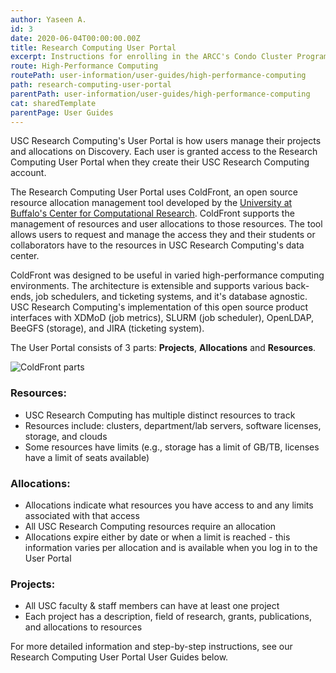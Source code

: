```yaml
---
author: Yaseen A.
id: 3
date: 2020-06-04T00:00:00.00Z
title: Research Computing User Portal
excerpt: Instructions for enrolling in the ARCC's Condo Cluster Program and subscribing to computing and storage resources.
route: High-Performance Computing
routePath: user-information/user-guides/high-performance-computing
path: research-computing-user-portal
parentPath: user-information/user-guides/high-performance-computing
cat: sharedTemplate
parentPage: User Guides
---
```



USC Research Computing's User Portal is how users manage their projects and allocations on Discovery. Each user is granted access to the Research Computing User Portal when they create their USC Research Computing account.

The Research Computing User Portal uses ColdFront, an open source resource allocation management tool developed by the [University at Buffalo's Center for Computational Research](http://www.buffalo.edu/ccr.html). ColdFront supports the management of resources and user allocations to those resources.  The tool allows users to request and manage the access they and their students or collaborators have to the resources in USC Research Computing's data center.  

ColdFront was designed to be useful in varied high-performance computing environments.  The architecture is extensible and supports various back-ends, job schedulers, and ticketing systems, and it's database agnostic.  USC Research Computing's implementation of this open source product interfaces with XDMoD (job metrics), SLURM (job scheduler), OpenLDAP, BeeGFS (storage), and JIRA (ticketing system).

The User Portal consists of 3 parts: **Projects**, **Allocations** and **Resources**.

![ColdFront parts](/images/coldfront_overview.png)

### Resources:
- USC Research Computing has multiple distinct resources to track
- Resources include: clusters, department/lab servers, software licenses, storage, and clouds
- Some resources have limits (e.g., storage has a limit of GB/TB, licenses have a limit of seats available)  


### Allocations:
- Allocations indicate what resources you have access to and any limits associated with that access
- All USC Research Computing resources require an allocation
- Allocations expire either by date or when a limit is reached - this information varies per allocation and is available when you log in to the User Portal  


### Projects:
- All USC faculty & staff members can have at least one project
- Each project has a description, field of research, grants, publications, and allocations to resources
&nbsp;  

For more detailed information and step-by-step instructions, see our Research Computing User Portal User Guides below.
